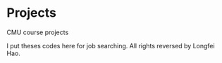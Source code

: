 Projects
========

CMU course projects 

I put theses codes here for job searching. 
All rights reversed by Longfei Hao.
